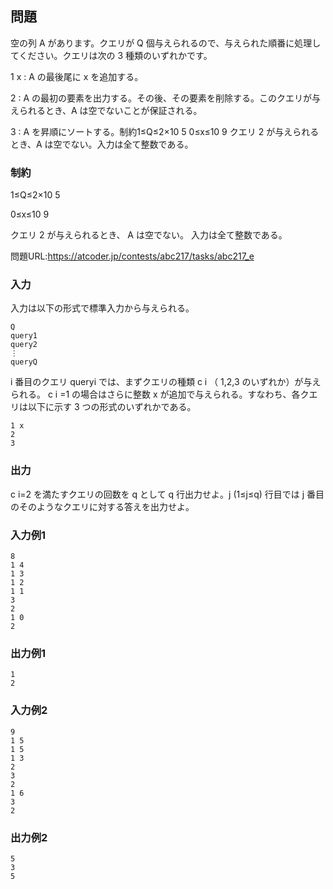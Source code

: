 ## 問題
空の列 A があります。クエリが Q 個与えられるので、与えられた順番に処理してください。クエリは次の 3 種類のいずれかです。
 
1 x : A の最後尾に x を追加する。
 
2 : A の最初の要素を出力する。その後、その要素を削除する。このクエリが与えられるとき、A は空でないことが保証される。
 
3 : A を昇順にソートする。制約1≤Q≤2×10 5 0≤x≤10 9 クエリ 2 が与えられるとき、A は空でない。入力は全て整数である。

### 制約
1≤Q≤2×10 
5
 
0≤x≤10 
9
 
クエリ 2 が与えられるとき、
A は空でない。
入力は全て整数である。
 
問題URL:https://atcoder.jp/contests/abc217/tasks/abc217_e

### 入力
入力は以下の形式で標準入力から与えられる。
```
Q
query1
query2
⋮
queryQ
```
i 番目のクエリ queryi では、まずクエリの種類 c i​ （ 1,2,3 のいずれか）が与えられる。 c i​ =1 の場合はさらに整数 x が追加で与えられる。すなわち、各クエリは以下に示す 3 つの形式のいずれかである。
```
1 x
2
3
```
### 出力
c i=2 を満たすクエリの回数を q として q 行出力せよ。j (1≤j≤q) 行目では j 番目のそのようなクエリに対する答えを出力せよ。

### 入力例1
```
8
1 4
1 3
1 2
1 1
3
2
1 0
2

```

### 出力例1
```
1
2
```
 
### 入力例2
```
9
1 5
1 5
1 3
2
3
2
1 6
3
2
```

### 出力例2
```
5
3
5
```
